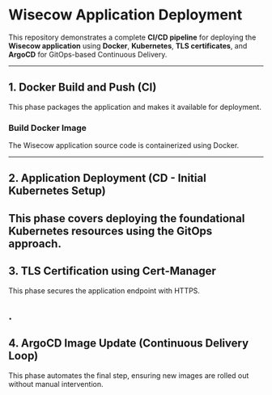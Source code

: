 #  Wisecow Application Deployment

This repository demonstrates a complete **CI/CD pipeline** for deploying the **Wisecow application** using **Docker**, **Kubernetes**, **TLS certificates**, and **ArgoCD** for GitOps-based Continuous Delivery.

---

##  1. Docker Build and Push (CI)

This phase packages the application and makes it available for deployment.

###  Build Docker Image

The Wisecow application source code is containerized using Docker.

---

## 2.  Application Deployment (CD - Initial Kubernetes Setup)

This phase covers deploying the foundational Kubernetes resources using the GitOps approach.
---

## 3.  TLS Certification using Cert-Manager

This phase secures the application endpoint with HTTPS.

.
---

## 4.  ArgoCD Image Update (Continuous Delivery Loop)

This phase automates the final step, ensuring new images are rolled out without manual intervention.

